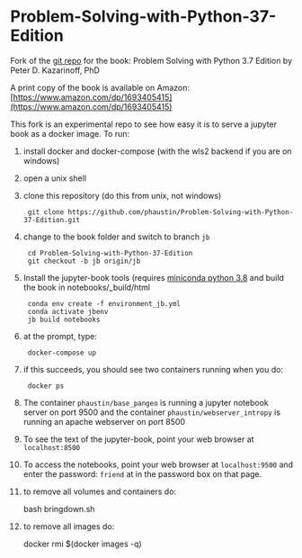 # Problem-Solving-with-Python-37-Edition

Fork of the [git repo](https://github.com/ProfessorKazarinoff/Problem-Solving-with-Python-37-Edition.git) for the book: Problem Solving with Python 3.7 Edition by Peter D. Kazarinoff, PhD

A print copy of the book is available on Amazon: [https://www.amazon.com/dp/1693405415](https://www.amazon.com/dp/1693405415)


This fork is an experimental repo to see how easy it is to serve a jupyter book as a docker image.  To run:

1) install docker and docker-compose (with the wls2 backend if you are on windows)
2) open a unix shell
3) clone this repository  (do this from unix, not windows)

        git clone https://github.com/phaustin/Problem-Solving-with-Python-37-Edition.git

4) change to the book folder and switch to branch `jb`

        cd Problem-Solving-with-Python-37-Edition
        git checkout -b jb origin/jb

5) Install the jupyter-book tools (requires [miniconda python 3.8](https://docs.conda.io/en/latest/miniconda.html) and build the book in notebooks/_build/html

        conda env create -f environment_jb.yml
        conda activate jbenv
        jb build notebooks

6) at the prompt, type:

        docker-compose up

7) if this succeeds, you should see two containers running when you do:

        docker ps

8) The container `phaustin/base_pangeo` is running a jupyter notebook server on port 9500
   and the container `phaustin/webserver_intropy` is running an apache webserver on port 8500

9) To see the text of the jupyter-book, point your web browser at `localhost:8500`

10) To access the notebooks, point your web browser at `localhost:9500` and enter the password: `friend` at in the password box on that page.

11) to remove all volumes and containers do:

       bash bringdown.sh

12) to remove all images do:

       docker rmi $(docker images -q)

